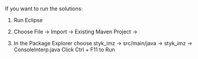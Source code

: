 If you want to run the solutions:

1. Run Eclipse

2. Choose File -> Import -> Existing Maven Project -> <Specify your root directory>

3. In the Package Explorer choose styk_imz -> src/main/java -> styk_imz -> ConsoleInterp.java
 Click Ctrl + F11 to Run